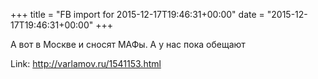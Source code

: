 +++
title = "FB import for 2015-12-17T19:46:31+00:00"
date = "2015-12-17T19:46:31+00:00"
+++

А вот в Москве и сносят МАФы. А у нас пока обещают


Link: http://varlamov.ru/1541153.html
